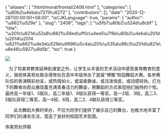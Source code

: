 {
    "aliases": [
        "/html/moral/frontal/2406.html"
    ],
    "categories": [
        "\u80b2\u4eba\u7279\u8272"
    ],
    "contributors": [],
    "date": "2020-12-28T00:00:00+08:00",
    "isCJKLanguage": true,
    "params": {
        "author": "\u6821\u529e"
    },
    "slug": "2406",
    "tags": [
        "\u5fb7\u80b2\u524d\u6cbf"
    ],
    "title": "\u201c\u821e\u52a8\u6821\u56ed\uff0c\u4ee5\u7f8e\u80b2\u4eba\u201d \u2014\u2014 \u6211\u6821\u4e3e\u529e\u9996\u5c4a\u201c\u535a\u96c5\u201d\u821e\u8e48\u5927\u8d5b",
    "toc": true
}

![](https://cdn.tfls.online/mirror/full/20b277083dccb5ff3b72b45f46401ebd8248b7ec.jpg)




   为了将美育教育延伸到课堂之外，让学生从丰富的艺术活动中感受美育教育的意义，我校体美劳处联合德育处在高中年级举办了首届“博雅”校园舞蹈大赛。各参赛队伍的表演精彩纷呈，或热情如火，或温柔静谧，或活泼俏皮，或动感轻快。灯光下的舞者向观众展现着充满青春活力的舞姿，用舞蹈的方式表现他们独特的个性。最终高一年级1、5联队，高二年级1、6联队获得一等奖，高一2班、3班，高二3、5联队获得二等奖，高一4班、6班，高二2、4联队获得三等奖。




 




       此次舞蹈大赛的举办，不仅为同学们提供了展示自己的舞台，也极大地丰富了同学们的课余生活，营造了良好的校园艺术氛围。




体美劳处供稿  


  


  



